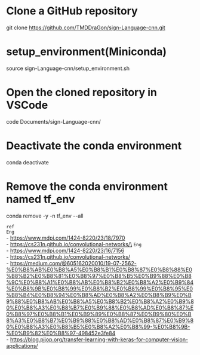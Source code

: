 # Clone a GitHub repository
git clone https://github.com/TMDDraGon/sign-Language-cnn.git

# setup_environment(Miniconda)
source sign-Language-cnn/setup_environment.sh

# Open the cloned repository in VSCode
code Documents/sign-Language-cnn/

# Deactivate the conda environment
conda deactivate

# Remove the conda environment named tf_env
conda remove -y -n tf_env --all

`ref`\
    `Eng`\
    - https://www.mdpi.com/1424-8220/23/18/7970 \
    - https://cs231n.github.io/convolutional-networks/\
    `Eng`\
    - https://www.mdpi.com/1424-8220/23/16/7156 \
    - https://cs231n.github.io/convolutional-networks/ \
    - https://medium.com/@605162020010/19-07-2562-%E0%B8%AB%E0%B8%A5%E0%B8%B1%E0%B8%87%E0%B8%88%E0%B8%B2%E0%B8%81%E0%B8%97%E0%B8%B5%E0%B9%88%E0%B8%9C%E0%B8%A1%E0%B8%AB%E0%B8%B2%E0%B8%A2%E0%B9%84%E0%B8%9B%E0%B8%99%E0%B8%B2%E0%B8%99%E0%B8%95%E0%B8%B4%E0%B8%94%E0%B8%AD%E0%B8%A2%E0%B8%B9%E0%B9%88%E0%B8%AB%E0%B8%A5%E0%B8%B2%E0%B8%A2%E0%B9%80%E0%B8%A3%E0%B8%B7%E0%B9%88%E0%B8%AD%E0%B8%87%E0%B8%97%E0%B8%B1%E0%B9%89%E0%B8%87%E0%B9%80%E0%B8%A3%E0%B8%B7%E0%B9%88%E0%B8%AD%E0%B8%87%E0%B9%80%E0%B8%A3%E0%B8%B5%E0%B8%A2%E0%B8%99-%E0%B8%9B-%E0%B9%82%E0%B8%97-498452e3fe84 \
    - https://blog.pjjop.org/transfer-learning-with-keras-for-computer-vision-applications/